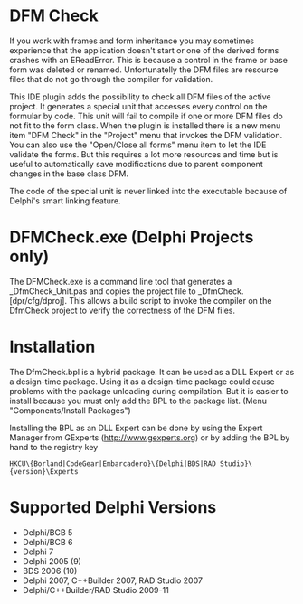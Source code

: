 DFM Check
=========
If you work with frames and form inheritance you may sometimes experience that the
application doesn't start or one of the derived forms crashes with an EReadError.
This is because a control in the frame or base form was deleted or renamed. Unfortunatelly
the DFM files are resource files that do not go through the compiler for validation.

This IDE plugin adds the possibility to check all DFM files of the active project. It
generates a special unit that accesses every control on the formular by code. This unit
will fail to compile if one or more DFM files do not fit to the form class. When the plugin
is installed there is a new menu item "DFM Check" in the "Project" menu that invokes
the DFM validation. You can also use the "Open/Close all forms" menu item to let the IDE
validate the forms. But this requires a lot more resources and time but is useful to
automatically save modifications due to parent component changes in the base class DFM.

The code of the special unit is never linked into the executable because of Delphi's
smart linking feature.


DFMCheck.exe (Delphi Projects only)
===================================
The DFMCheck.exe is a command line tool that generates a <Project>_DfmCheck_Unit.pas
and copies the project file to <Project>_DfmCheck.[dpr/cfg/dproj]. This allows a build
script to invoke the compiler on the DfmCheck project to verify the correctness of the
DFM files.


Installation
============
The DfmCheck.bpl is a hybrid package. It can be used as a DLL Expert or as a
design-time package. Using it as a design-time package could cause problems with the
package unloading during compilation. But it is easier to install because you must
only add the BPL to the package list. (Menu "Components/Install Packages")

Installing the BPL as an DLL Expert can be done by using the Expert Manager from
GExperts (http://www.gexperts.org) or by adding the BPL by hand to the registry key
~~~~~~~~~~~~~~~~~~~~~~~~~~~~~~~~~~~~~~~~~~~~~~~~~~~~~~~~~~~~~~~~~~~~~~~~~~~~~
HKCU\{Borland|CodeGear|Embarcadero}\{Delphi|BDS|RAD Studio}\{version}\Experts
~~~~~~~~~~~~~~~~~~~~~~~~~~~~~~~~~~~~~~~~~~~~~~~~~~~~~~~~~~~~~~~~~~~~~~~~~~~~~


Supported Delphi Versions
=========================
- Delphi/BCB 5
- Delphi/BCB 6
- Delphi 7
- Delphi 2005 (9)
- BDS 2006 (10)
- Delphi 2007, C++Builder 2007, RAD Studio 2007
- Delphi/C++Builder/RAD Studio 2009-11
